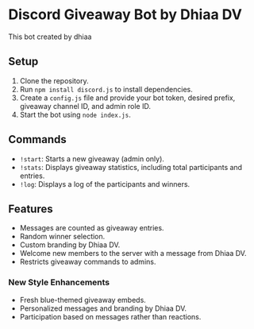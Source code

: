# Discord Giveaway Bot by Dhiaa DV

This bot created by dhiaa

## Setup
1. Clone the repository.
2. Run `npm install discord.js` to install dependencies.
3. Create a `config.js` file and provide your bot token, desired prefix, giveaway channel ID, and admin role ID.
4. Start the bot using `node index.js`.

## Commands
- `!start`: Starts a new giveaway (admin only).
- `!stats`: Displays giveaway statistics, including total participants and entries.
- `!log`: Displays a log of the participants and winners.

## Features
- Messages are counted as giveaway entries.
- Random winner selection.
- Custom branding by Dhiaa DV.
- Welcome new members to the server with a message from Dhiaa DV.
- Restricts giveaway commands to admins.

### New Style Enhancements
- Fresh blue-themed giveaway embeds.
- Personalized messages and branding by Dhiaa DV.
- Participation based on messages rather than reactions.
